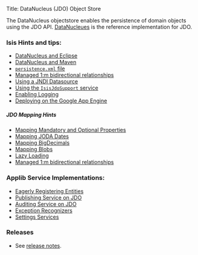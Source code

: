 Title: DataNucleus (JDO) Object Store

The DataNucleus objectstore enables the persistence of domain objects using the JDO API.  [DataNucleues](http://datanucleus.org) is the reference implementation for JDO.

### Isis Hints and tips:

- [DataNucleus and Eclipse](datanucleus-and-eclipse.html)
- [DataNucleus and Maven](datanucleus-and-maven.html)
- [`persistence.xml` file](persistence_xml.html)
- [Managed 1:m bidirectional relationships](managed-1-to-m-relationships.html)
- [Using a JNDI Datasource](using-jndi-datasource.html)
- [Using the `IsisJdoSupport` service](isisjdosupport-service.html)
- [Enabling Logging](enabling-logging.html)
- [Deploying on the Google App Engine](deploying-on-the-google-app-engine.html)

##### JDO Mapping Hints
- [Mapping Mandatory and Optional Properties](mapping-mandatory-and-optional-properties.html)
- [Mapping JODA Dates](mapping-joda-dates.html)
- [Mapping BigDecimals](mapping-bigdecimals.html)
- [Mapping Blobs](mapping-blobs.html)
- [Lazy Loading](lazy-loading.html)
- [Managed 1:m bidirectional relationships](managed-1-to-m-relationships.html)


### Applib Service Implementations:

- [Eagerly Registering Entities](eagerly-registering-entities.html)
- [Publishing Service on JDO](publishing-service-jdo.html)
- [Auditing Service on JDO](auditing-service-jdo.html)
- [Exception Recognizers](exception-recognizers-jdo.html)
- [Settings Services](settings-services-jdo.html)

### Releases

- See [release notes](release-notes/about.html).
